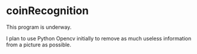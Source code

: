 # coinRecognition

This program is underway.

I plan to use Python Opencv initially to remove as much useless information from a picture as possible. 
